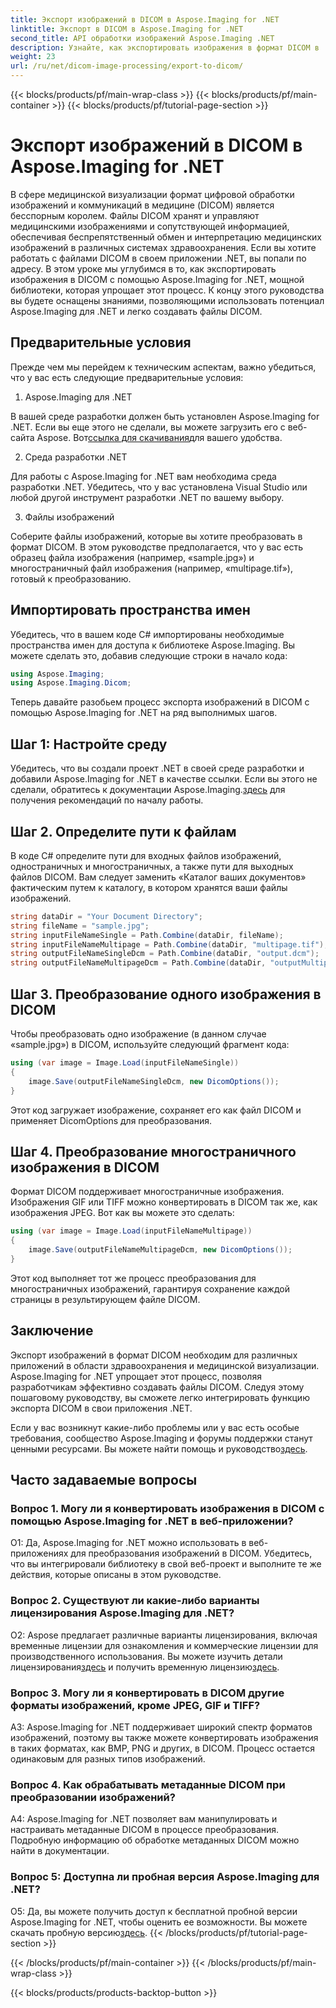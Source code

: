 ```yaml
---
title: Экспорт изображений в DICOM в Aspose.Imaging for .NET
linktitle: Экспорт в DICOM в Aspose.Imaging for .NET
second_title: API обработки изображений Aspose.Imaging .NET
description: Узнайте, как экспортировать изображения в формат DICOM в .NET с помощью Aspose.Imaging. Конвертируйте медицинские изображения без особых усилий.
weight: 23
url: /ru/net/dicom-image-processing/export-to-dicom/
---
```


{{< blocks/products/pf/main-wrap-class >}}
{{< blocks/products/pf/main-container >}}
{{< blocks/products/pf/tutorial-page-section >}}

# Экспорт изображений в DICOM в Aspose.Imaging for .NET

В сфере медицинской визуализации формат цифровой обработки изображений и коммуникаций в медицине (DICOM) является бесспорным королем. Файлы DICOM хранят и управляют медицинскими изображениями и сопутствующей информацией, обеспечивая беспрепятственный обмен и интерпретацию медицинских изображений в различных системах здравоохранения. Если вы хотите работать с файлами DICOM в своем приложении .NET, вы попали по адресу. В этом уроке мы углубимся в то, как экспортировать изображения в DICOM с помощью Aspose.Imaging for .NET, мощной библиотеки, которая упрощает этот процесс. К концу этого руководства вы будете оснащены знаниями, позволяющими использовать потенциал Aspose.Imaging для .NET и легко создавать файлы DICOM.

## Предварительные условия

Прежде чем мы перейдем к техническим аспектам, важно убедиться, что у вас есть следующие предварительные условия:

1. Aspose.Imaging для .NET

 В вашей среде разработки должен быть установлен Aspose.Imaging for .NET. Если вы еще этого не сделали, вы можете загрузить его с веб-сайта Aspose. Вот[ссылка для скачивания](https://releases.aspose.com/imaging/net/)для вашего удобства.

2. Среда разработки .NET

Для работы с Aspose.Imaging for .NET вам необходима среда разработки .NET. Убедитесь, что у вас установлена Visual Studio или любой другой инструмент разработки .NET по вашему выбору.

3. Файлы изображений

Соберите файлы изображений, которые вы хотите преобразовать в формат DICOM. В этом руководстве предполагается, что у вас есть образец файла изображения (например, «sample.jpg») и многостраничный файл изображения (например, «multipage.tif»), готовый к преобразованию.

## Импортировать пространства имен

Убедитесь, что в вашем коде C# импортированы необходимые пространства имен для доступа к библиотеке Aspose.Imaging. Вы можете сделать это, добавив следующие строки в начало кода:

```csharp
using Aspose.Imaging;
using Aspose.Imaging.Dicom;
```

Теперь давайте разобьем процесс экспорта изображений в DICOM с помощью Aspose.Imaging for .NET на ряд выполнимых шагов.

## Шаг 1: Настройте среду

 Убедитесь, что вы создали проект .NET в своей среде разработки и добавили Aspose.Imaging for .NET в качестве ссылки. Если вы этого не сделали, обратитесь к документации Aspose.Imaging.[здесь](https://reference.aspose.com/imaging/net/) для получения рекомендаций по началу работы.

## Шаг 2. Определите пути к файлам

В коде C# определите пути для входных файлов изображений, одностраничных и многостраничных, а также пути для выходных файлов DICOM. Вам следует заменить «Каталог ваших документов» фактическим путем к каталогу, в котором хранятся ваши файлы изображений.

```csharp
string dataDir = "Your Document Directory";
string fileName = "sample.jpg";
string inputFileNameSingle = Path.Combine(dataDir, fileName);
string inputFileNameMultipage = Path.Combine(dataDir, "multipage.tif");
string outputFileNameSingleDcm = Path.Combine(dataDir, "output.dcm");
string outputFileNameMultipageDcm = Path.Combine(dataDir, "outputMultipage.dcm");
```

## Шаг 3. Преобразование одного изображения в DICOM

Чтобы преобразовать одно изображение (в данном случае «sample.jpg») в DICOM, используйте следующий фрагмент кода:

```csharp
using (var image = Image.Load(inputFileNameSingle))
{
    image.Save(outputFileNameSingleDcm, new DicomOptions());
}
```

Этот код загружает изображение, сохраняет его как файл DICOM и применяет DicomOptions для преобразования.

## Шаг 4. Преобразование многостраничного изображения в DICOM

Формат DICOM поддерживает многостраничные изображения. Изображения GIF или TIFF можно конвертировать в DICOM так же, как изображения JPEG. Вот как вы можете это сделать:

```csharp
using (var image = Image.Load(inputFileNameMultipage))
{
    image.Save(outputFileNameMultipageDcm, new DicomOptions());
}
```

Этот код выполняет тот же процесс преобразования для многостраничных изображений, гарантируя сохранение каждой страницы в результирующем файле DICOM.

## Заключение

Экспорт изображений в формат DICOM необходим для различных приложений в области здравоохранения и медицинской визуализации. Aspose.Imaging for .NET упрощает этот процесс, позволяя разработчикам эффективно создавать файлы DICOM. Следуя этому пошаговому руководству, вы сможете легко интегрировать функцию экспорта DICOM в свои приложения .NET.

 Если у вас возникнут какие-либо проблемы или у вас есть особые требования, сообщество Aspose.Imaging и форумы поддержки станут ценными ресурсами. Вы можете найти помощь и руководство[здесь](https://forum.aspose.com/).

## Часто задаваемые вопросы

### Вопрос 1. Могу ли я конвертировать изображения в DICOM с помощью Aspose.Imaging for .NET в веб-приложении?

О1: Да, Aspose.Imaging for .NET можно использовать в веб-приложениях для преобразования изображений в DICOM. Убедитесь, что вы интегрировали библиотеку в свой веб-проект и выполните те же действия, которые описаны в этом руководстве.

### Вопрос 2. Существуют ли какие-либо варианты лицензирования Aspose.Imaging для .NET?

О2: Aspose предлагает различные варианты лицензирования, включая временные лицензии для ознакомления и коммерческие лицензии для производственного использования. Вы можете изучить детали лицензирования[здесь](https://purchase.aspose.com/buy) и получить временную лицензию[здесь](https://purchase.aspose.com/temporary-license/).

### Вопрос 3. Могу ли я конвертировать в DICOM другие форматы изображений, кроме JPEG, GIF и TIFF?

A3: Aspose.Imaging for .NET поддерживает широкий спектр форматов изображений, поэтому вы также можете конвертировать изображения в таких форматах, как BMP, PNG и других, в DICOM. Процесс остается одинаковым для разных типов изображений.

### Вопрос 4. Как обрабатывать метаданные DICOM при преобразовании изображений?

A4: Aspose.Imaging for .NET позволяет вам манипулировать и настраивать метаданные DICOM в процессе преобразования. Подробную информацию об обработке метаданных DICOM можно найти в документации.

### Вопрос 5: Доступна ли пробная версия Aspose.Imaging для .NET?

 О5: Да, вы можете получить доступ к бесплатной пробной версии Aspose.Imaging for .NET, чтобы оценить ее возможности. Вы можете скачать пробную версию[здесь](https://releases.aspose.com/).
{{< /blocks/products/pf/tutorial-page-section >}}

{{< /blocks/products/pf/main-container >}}
{{< /blocks/products/pf/main-wrap-class >}}

{{< blocks/products/products-backtop-button >}}
